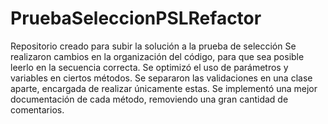 # PruebaSeleccionPSLRefactor
Repositorio creado para subir la solución a la prueba de selección
Se realizaron cambios en la organización del código, para que sea posible leerlo en la secuencia correcta.
Se optimizó el uso de parámetros y variables en ciertos métodos.
Se separaron las validaciones en una clase aparte, encargada de realizar únicamente estas.
Se implementó una mejor documentación de cada método, removiendo una gran cantidad de comentarios.


